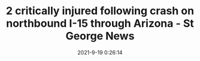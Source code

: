 ---
"title": "2 critically injured following crash on northbound I-15 through Arizona - St George News"
"date": "2021-9-19 0:26:14"
"feed_name": "GOOGLENEWSCONSTRUCTION"
"feed_website": "https://news.google.com/search?q=construction%2Bincident&hl=en-US&gl=US&ceid=US:en"
"feed_rss": "https://news.google.com/rss/search?q=construction%2Bincident&hl=en-US&gl=US&ceid=US:en"
"link": "https://www.stgeorgeutah.com/news/archive/2021/09/18/mgk-2-critically-injured-following-crash-on-northbound-i-15-through-arizona/"
"file": "_posts/2021-1-1-feb6c52e698113335b99f908224dbf0cd2b05ef2.md"
"accident": "1"
"drilling": "0"
"dead": "0"
"injured": "2"
---